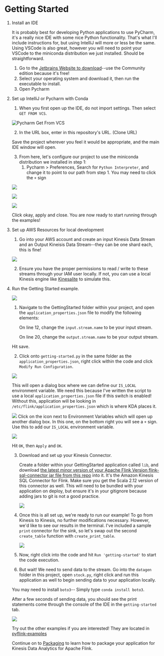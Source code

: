 # Getting Started


1. Install an IDE
   
   It is probably best for developing Python applications to use PyCharm, it's a really nice IDE with some nice Python functionality. That's what I'll include instructions for, but using IntelliJ will more or less be the same. Using VSCode is also great, however you will need to point your VSCode to the miniconda distribution we just installed. Should be straightforward.

   1. Go to the [Jetbrains Website to download](https://www.jetbrains.com/pycharm/download/)--use the Community edition because it's free!
   2. Select your operating system and download it, then run the executable to install.
   3. Open Pycharm

2. Set up IntelliJ or Pycharm with Conda
   1. When you first open up the IDE, do not import settings. Then select `GET FROM VCS`.

   ![Pycharm Get From VCS](../img/2021-03-19-15-53-24.png)

   2. In the URL box, enter in this repository's URL. (Clone URL)

   Save the project wherever you feel it would be appropriate, and the main IDE window will open.

   3. From here, let's configure our project to use the miniconda distribution we installed in step 1: 
      1. Pycharm > Preferences, Search for `Python Interpreter`, and change it to point to our path from step 1. You may need to click the `+` sign 

   ![](../img/2021-03-19-16-07-09.png)


   ![](../img/2021-03-19-16-08-01.png)


   ![](../img/2021-03-19-16-09-11.png)

   Click okay, apply and close. You are now ready to start running through the examples!



3. Set up AWS Resources for local development
   1. Go into your AWS account and create an input Kinesis Data Stream and an Output Kineisis Data Stream--they can be one shard each, this is fine!

   ![](../img/2021-03-22-08-34-05.png)

   2. Ensure you have the proper permissions to read / write to these streams through your IAM user locally. If not, you can use a local Kinesis engine like [Kinesalite](https://github.com/mhart/kinesalite) to simulate this.


4. Run the Getting Started example.

      ![](../img/2021-03-22-08-37-07.png)


   1. Navigate to the GettingStarted folder within your project, and open the `application_properties.json` file to modify the following elements:


      On line 12, change the `input.stream.name` to be your input stream.

      On line 20, change the `output.stream.name` to be your output stream.
      
   Hit save.

      2. Click onto `getting-started.py` in the same folder as the `application_properties.json`, right click within the code and click `Modify Run Configuration`.

      ![](../img/2021-03-22-08-43-42.png)

      This will open a dialog box where we can define our `IS_LOCAL` environment variable. We need this because I've written the script to use a local `application_properties.json` file if this switch is enabled! Without this, application will be looking in `/etc/flink/application_properties.json` which is where KDA places it.

      ![](../img/2021-03-22-09-01-05.png)
      Click on the icon next to Environment Variables which will open up another dialog box. In this one, on the bottom right you will see a `+` sign. Use this to add our `IS_LOCAL` environment variable.

      ![](../img/2021-03-22-09-03-03.png)

      Hit `OK`, then `Apply` and `OK`.


   3. Download and set up your Kinesis Connector.
   
   
      Create a folder within your GettingStarted application called `lib`, and download [the latest minor version of your Apache Flink Version flink-sql-connector jar file from this repo](https://mvnrepository.com/artifact/org.apache.flink/flink-sql-connector-kinesis) into it. It's the Amazon Kinesis SQL Connector for Flink. Make sure you get the Scala 2.12 version of this connector as well. This will need to be bundled with your application on deploy, but ensure it's in your gitignore because adding jars to git is not a good practice.

      ![](../img/2021-03-22-09-12-14.png)

   4. Once this is all set up, we're ready to run our example! To go from Kinesis to Kinesis, no further modifications necessary. However, we'd like to see our results in the terminal. I've included a sample `print` connector for the sink, so let's swap out the second `create_table` function with `create_print_table`.


      ![](../img/2021-03-22-09-24-36.png)

   5. Now, right click into the code and hit `Run 'getting-started'` to start the code execution.


   6. But wait! We need to send data to the stream. Go into the `datagen` folder in this project, open `stock.py`, right click and run this application as well to begin sending data to your application locally.


   You may need to install `boto3`-- Simply type `conda install boto3`.


   After a few seconds of sending data, you should see the print statements come through the console of the IDE in the `getting-started` tab.

   ![](../img/2021-03-22-09-42-08.png)


   Try out the other examples if you are interested! They are located in [pyflink-examples](../pyflink-examples)

   Continue on to [Packaging](../packaging/) to learn how to package your application for Kinesis Data Analytics for Apache Flink.
